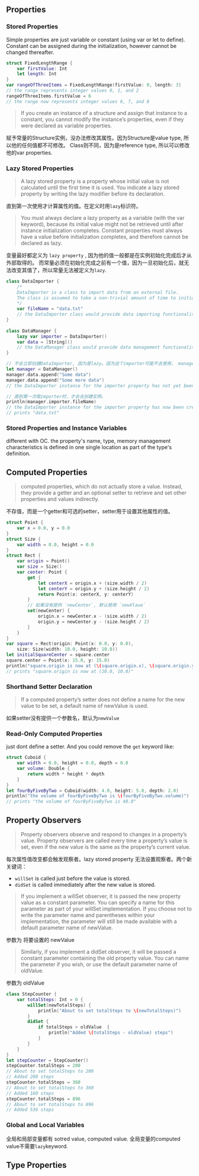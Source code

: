 ## Properties

### Stored Properties

Simple properties are just variable or constant (using var or let to define).
Constant can be assigned during the initialization, however cannot be changed thereafter.

```swift
struct FixedLengthRange {
    var firstValue: Int
    let length: Int
}
var rangeOfThreeItems = FixedLengthRange(firstValue: 0, length: 3)
// the range represents integer values 0, 1, and 2
rangeOfThreeItems.firstValue = 6
// the range now represents integer values 6, 7, and 8

```

> If you create an instance of a structure and assign that instance to a constant, you cannot modify the instance’s properties, even if they were declared as variable properties.

赋予常量的Structure实例，没办法修改其属性。因为Structure是value type, 所以他的任何值都不可修改。
Class则不同，因为是reference type, 所以可以修改他的var properties.

### Lazy Stored Properties

> A lazy stored property is a property whose initial value is not calculated until the first time it is used. You indicate a lazy stored property by writing the lazy modifier before its declaration. 

直到第一次使用才计算属性的值。在定义时用`lazy`标识符。

> You must always declare a lazy property as a variable (with the var keyword), because its initial value might not be retrieved until after instance initialization completes. Constant properties must always have a value before initialization completes, and therefore cannot be declared as lazy.

变量最好都定义为 `lazy property` , 因为他的值一般都是在实例初始化完成后才从外部取得的。 而常量必须在初始化完成之前有一个值，因为一旦初始化后，就无法改变其值了，所以常量无法被定义为`lazy`.

```swift
class DataImporter {
    /*
    DataImporter is a class to import data from an external file.
    The class is assumed to take a non-trivial amount of time to initialize.
    */
    var fileName = "data.txt"
    // the DataImporter class would provide data importing functionality here
}
 
class DataManager {
    lazy var importer = DataImporter()
    var data = [String]()
    // the DataManager class would provide data management functionality here
}

// 不会立即创建DataImporter, 因为是lazy。因为这个importer可能不去使用， manager也能完成任务；
let manager = DataManager()
manager.data.append("Some data")
manager.data.append("Some more data")
// the DataImporter instance for the importer property has not yet been created

// 直到第一次取importer时，才会去创建实例。
println(manager.importer.fileName)
// the DataImporter instance for the importer property has now been created
// prints "data.txt"
```

### Stored Properties and Instance Variables
different with OC. the property's name, type, memory management characteristics is defined in one single location as part of the type's definition.

## Computed Properties

>computed properties, which do not actually store a value. Instead, they provide a getter and an optional setter to retrieve and set other properties and values indirectly.

不存值，而是一个getter和可选的setter，setter用于设置其他属性的值。

```swift
struct Point {
    var x = 0.0, y = 0.0
}
struct Size {
    var width = 0.0, height = 0.0
}
struct Rect {
    var origin = Point()
    var size = Size()
    var center: Point {
        get {
            let centerX = origin.x + (size.width / 2)
            let centerY = origin.y + (size.height / 2)
            return Point(x: centerX, y: centerY)
        }
        // 如果没有提供 `newCenter`, 默认使用 `newVlaue`
        set(newCenter) {
            origin.x = newCenter.x - (size.width / 2)
            origin.y = newCenter.y - (size.height / 2)
        }
    }
}
var square = Rect(origin: Point(x: 0.0, y: 0.0),
    size: Size(width: 10.0, height: 10.0))
let initialSquareCenter = square.center
square.center = Point(x: 15.0, y: 15.0)
println("square.origin is now at (\(square.origin.x), \(square.origin.y))")
// prints "square.origin is now at (10.0, 10.0)"
```


### Shorthand Setter Declaration

> If a computed property’s setter does not define a name for the new value to be set, a default name of newValue is used.

如果setter没有提供一个参数名，默认为`newValue`

### Read-Only Computed Properties

just dont define a setter. And you could remove the `get` keyword like:

```swift
struct Cuboid {
    var width = 0.0, height = 0.0, depth = 0.0
    var volume: Double {
        return width * height * depth
    }
}
let fourByFiveByTwo = Cuboid(width: 4.0, height: 5.0, depth: 2.0)
println("the volume of fourByFiveByTwo is \(fourByFiveByTwo.volume)")
// prints "the volume of fourByFiveByTwo is 40.0"
```

## Property Observers

>Property observers observe and respond to changes in a property’s value. Property observers are called every time a property’s value is set, even if the new value is the same as the property’s current value.

每次属性值改变都会触发观察者。lazy stored property 无法设置观察者。两个新关键词：

- `willSet` is called just before the value is stored.
- `didSet` is called immediately after the new value is stored.

> If you implement a willSet observer, it is passed the new property value as a constant parameter. You can specify a name for this parameter as part of your willSet implementation. If you choose not to write the parameter name and parentheses within your implementation, the parameter will still be made available with a default parameter name of newValue.

参数为 将要设置的 newValue

> Similarly, if you implement a didSet observer, it will be passed a constant parameter containing the old property value. You can name the parameter if you wish, or use the default parameter name of oldValue.

参数为 oldValue

```swift
class StepCounter {
    var totalSteps: Int = 0 {
        willSet(newTotalSteps) {
            println("About to set totalSteps to \(newTotalSteps)")
        }
        didSet {
            if totalSteps > oldValue  {
                println("Added \(totalSteps - oldValue) steps")
            }
        }
    }
}
let stepCounter = StepCounter()
stepCounter.totalSteps = 200
// About to set totalSteps to 200
// Added 200 steps
stepCounter.totalSteps = 360
// About to set totalSteps to 360
// Added 160 steps
stepCounter.totalSteps = 896
// About to set totalSteps to 896
// Added 536 steps
```

### Global and Local Variables
全局和局部变量都有 sotred value, computed value. 
全局变量的computed value不需要`lazy`keyword.


## Type Properties











